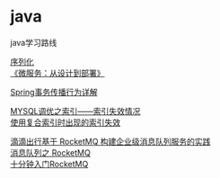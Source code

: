 # java
java学习路线


<a href="https://www.ibm.com/developerworks/cn/java/j-lo-serial/" target="_blank">序列化 </a><br/>
<a href="https://github.com/DocsHome/microservices" target="_blank">《微服务：从设计到部署》 </a><br/>

<a href="https://juejin.im/entry/5a8fe57e5188255de201062b" target="_blank">Spring事务传播行为详解 </a><br/>

<a href="https://www.jianshu.com/p/9c9a0057221f" target="_blank">MYSQL调优之索引——索引失效情况 </a><br/>
<a href="http://www.ligen.pro/2018/02/05/%E4%BD%BF%E7%94%A8%E5%A4%8D%E5%90%88%E7%B4%A2%E5%BC%95%E6%97%B6%E5%87%BA%E7%8E%B0%E7%9A%84%E7%B4%A2%E5%BC%95%E5%A4%B1%E6%95%88/" target="_blank">使用复合索引时出现的索引失效 </a><br/>


<a href="https://www.infoq.cn/article/dXJ3EYIp*WaHfmVwlMeu" target="_blank">滴滴出行基于 RocketMQ 构建企业级消息队列服务的实践</a><br/>
<a href="https://juejin.im/post/5af02571f265da0b9e64fcfd" target="_blank">消息队列之 RocketMQ</a><br/>
<a href="https://juejin.im/post/5af02571f265da0b9e64fcfd" target="_blank">十分钟入门RocketMQ</a><br/>
